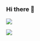 ### Hi there 👋

<img src="https://img.shields.io/badge/-Java-%23F08080?style=flat-square&logo=Java8&logoColor=white"/></a>

<img src="https://img.shields.io/badge/-Spring-%2332CD32?style=flat-square&logo=Spring&logoColor=white"/></a>
